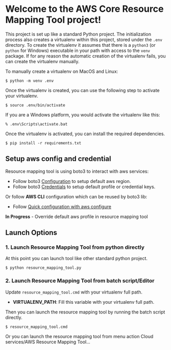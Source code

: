 
# Welcome to the AWS Core Resource Mapping Tool project!

This project is set up like a standard Python project.  The initialization
process also creates a virtualenv within this project, stored under the `.env`
directory.  To create the virtualenv it assumes that there is a `python3`
(or `python` for Windows) executable in your path with access to the `venv`
package. If for any reason the automatic creation of the virtualenv fails,
you can create the virtualenv manually.

To manually create a virtualenv on MacOS and Linux:

```
$ python -m venv .env
```

Once the virtualenv is created, you can use the following step to activate your virtualenv.

```
$ source .env/bin/activate
```

If you are a Windows platform, you would activate the virtualenv like this:

```
% .env\Scripts\activate.bat
```

Once the virtualenv is activated, you can install the required dependencies.

```
$ pip install -r requirements.txt
```

## Setup aws config and credential
Resource mapping tool is using boto3 to interact with aws services:
 * Follow boto3
   [Configuration](https://boto3.amazonaws.com/v1/documentation/api/latest/guide/configuration.html) to setup default aws region.
 * Follow boto3
   [Credentials](https://boto3.amazonaws.com/v1/documentation/api/latest/guide/credentials.html) to setup default profile or credential keys.

Or follow **AWS CLI** configuration which can be reused by boto3 lib:
 * Follow
   [Quick configuration with aws configure](https://docs.aws.amazon.com/cli/latest/userguide/cli-configure-quickstart.html#cli-configure-quickstart-config)

**In Progress** - Override default aws profile in resource mapping tool

## Launch Options
### 1. Launch Resource Mapping Tool from python directly
At this point you can launch tool like other standard python project.

```
$ python resource_mapping_tool.py
```

### 2. Launch Resource Mapping Tool from batch script/Editor
Update `resource_mapping_tool.cmd` with your virtualenv full path.

 * **VIRTUALENV_PATH**: Fill this variable with your virtualenv full path.
 
Then you can launch the resource mapping tool by running the batch script directly.

```
$ resource_mapping_tool.cmd
```

Or you can launch the resource mapping tool from menu action Cloud services/AWS Resource Mapping Tool...
